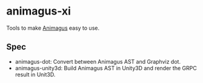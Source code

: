 # animagus-xi

Tools to make [Animagus](https://github.com/xxuejie/animagus) easy to use.

## Spec

* animagus-dot: Convert between Animagus AST and Graphviz dot.
* animagus-unity3d: Build Animagus AST in Unity3D and render the GRPC result
    in Unit3D.
